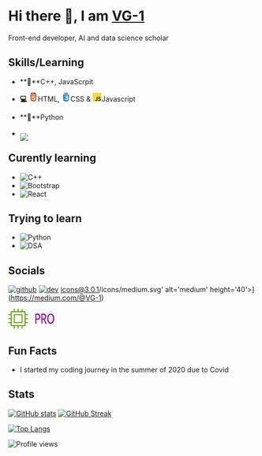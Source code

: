 # Hi there 👋, I am [VG-1](https://github.com/VG-1)

Front-end developer, AI and data science scholar

## Skills/Learning
<!--* <img height="18" width="18" style="fill:'#00ff00;" src="https://unpkg.com/simple-icons@v4/icons/react.svg" />  React-->
* **📱**C++, JavaScrpit

* **💻** <img height="18" width="18" style="fill:'#00ff00;" src="https://raw.githubusercontent.com/github/explore/80688e429a7d4ef2fca1e82350fe8e3517d3494d/topics/html/html.png" />HTML, <img height="18" width="18" style="fill:'#00ff00;" src="https://raw.githubusercontent.com/github/explore/80688e429a7d4ef2fca1e82350fe8e3517d3494d/topics/css/css.png" />CSS & <img height="18" width="18" style="fill:'#00ff00;" src="https://raw.githubusercontent.com/github/explore/80688e429a7d4ef2fca1e82350fe8e3517d3494d/topics/javascript/javascript.png" />Javascript
* **🐍**Python
* <img src="https://blr1.blynk.cloud/favicon.ico" style="position:relative;top: 10px;"> 

## Curently learning

* ![C++](https://img.shields.io/badge/python%20-%2314354C.svg?&style=for-the-badge&logo=python&logoColor=white "Python")
* ![Bootstrap](https://img.shields.io/badge/arduino%20-%231572B6.svg?&style=for-the-badge&logo=arduino&logoColor=white "Arduino")
* ![React](https://img.shields.io/badge/react%20-%231572B6.svg?&style=for-the-badge&logo=react&logoColor=white "React")

## Trying to learn
<!--* <img height="20" width="20" src="https://unpkg.com/simple-icons@v4/icons/svelte.svg" /> Svelte-->
* ![Python](https://img.shields.io/badge/Flutter-0078D6?style=for-the-badge&logo=flutter&logoColor=white "Flutter")
* ![DSA](https://img.shields.io/badge/unity%20-%23000000.svg?&style=for-the-badge&logo=unity&logoColor=white "Unity")

## Socials

[<img src='https://cdn.jsdelivr.net/npm/simple-icons@3.0.1/icons/github.svg' alt='github' height='40'>](https://github.com/https://github.com/VG-1)  [<img src='https://cdn.jsdelivr.net/npm/simple-icons@3.0.1/icons/dev-dot-to.svg' alt='dev' height='40'>](https://dev.to/yogpanjarale) icons@3.0.1/icons/medium.svg' alt='medium' height='40'>](https://medium.com/@VG-1)  

<!-- ![dev ](https://raw.githubusercontent.com/acervenky/animated-github-badges/master/assets/devbadge.gif | width=48) -->
<a href='https://docs.github.com/en/developers'><img src='https://raw.githubusercontent.com/acervenky/animated-github-badges/master/assets/devbadge.gif' width='40' height='40'></a> <a href='https://github.com/pricing'><img src='https://raw.githubusercontent.com/acervenky/animated-github-badges/master/assets/pro.gif' width='40' height='40'></a>

## Fun Facts

* I started my coding journey in the summer of 2020 due to Covid

## Stats

[![GitHub stats](https://github-readme-stats.vercel.app/api?username=VG-1&show_icons=true&theme=ayu-mirage&hide_border=true)](https://github.com/VG-1)
[![GitHub Streak](http://github-readme-streak-stats.herokuapp.com?user=VG-1&theme=ayu-mirage&hide_border=true&)](https://github.com/VG-1)

[![Top Langs](https://github-readme-stats.vercel.app/api/top-langs/?username=YogPanjarale&langs_count=10&layout=compact&theme=ayu-mirage&hide_border=true)](https://github.com/anuraghazra/github-readme-stats)


![Profile views](https://gpvc.arturio.dev/VG-1)  
